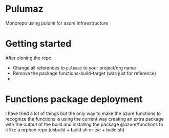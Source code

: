 # Pulumaz

Monorepo using pulumi for azure infraestructure

# Getting started

After cloning the repo:

- Change all references to `pulumaz` to your project/org name
- Remove the package functions-build-target (was just for reference)
-

# Functions package deployment

I have tried a lot of things but the only way to make the azure functions to recognize the functions is using the current way creating an extra package with the output of the build and installing the package @azure/functions to it like a orphan repo (esbuild + build.sh or tsc + build.sh)
